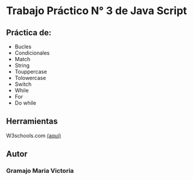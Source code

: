 # Trabajo Práctico N° 3 de Java Script

## Práctica de:
- Bucles
- Condicionales
- Match
- String
- Touppercase
- Tolowercase
- Switch
- While
- For
- Do while

## Herramientas
W3schools.com [(aqui)](https://www.w3schools.com/)

## Autor
### Gramajo Maria Victoria